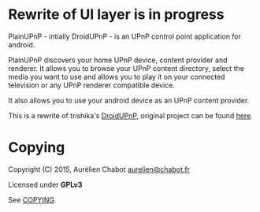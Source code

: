 # Rewrite of UI layer is in progress

PlainUPnP - intially DroidUPnP - is an UPnP control point application for android.

PlainUPnP discovers your home UPnP device, content provider and renderer.
It allows you to browse your UPnP content directory, select the media you want
to use and allows you to play it on your connected television or any UPnP renderer
compatible device.

It also allows you to use your android device as an UPnP content provider.

This is a rewrite of trishika's [DroidUPnP](https://github.com/trishika/DroidUPnP), original project can be found [here](https://github.com/trishika/DroidUPnP).

Copying
=======

Copyright (C) 2015, Aurélien Chabot <aurelien@chabot.fr>

Licensed under **GPLv3**

See [COPYING](https://github.com/m3sv/PlainUPnP/blob/master/COPYING).
